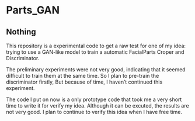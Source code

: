 # Parts_GAN
## Nothing
This repository is a experimental code to get a raw test for one of my idea: trying to use a GAN-like model to train a automatic FacialParts Croper and Discriminator.

The preliminary experiments were not very good, indicating that it seemed difficult to train them at the same time. So I plan to pre-train the discriminator firstly, But because of time, I haven’t continued this experiment.

The code I put on now is a only prototype code that took me a very short time to write it for verify my idea. Although it can be excuted, the results are not very good. I plan to continue to verify this idea when I have free time.

